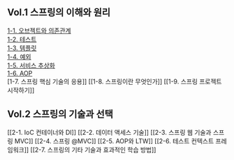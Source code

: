 
## Vol.1 스프링의 이해와 원리

[1-1. 오브젝트와 의존관계]()   
[1-2. 테스트]()   
[1-3. 템플릿]()   
[1-4. 예외]()   
[1-5. 서비스 추상화]()   
[1-6. AOP]()   
[1-7. 스프링 핵심 기술의 응용]]
[[1-8. 스프링이란 무엇인가]]
[[1-9. 스프링 프로젝트 시작하기]]

## Vol.2 스프링의 기술과 선택

[[2-1. IoC 컨테이너와 DI]]
[[2-2. 데이터 액세스 기술]]
[[2-3. 스프링 웹 기술과 스프링 MVC]]
[[2-4. 스프링 @MVC]]
[[2-5. AOP와 LTW]]
[[2-6. 테스트 컨텍스트 프레임워크]]
[[2-7. 스프링의 기타 기술과 효과적인 학습 방법]]

